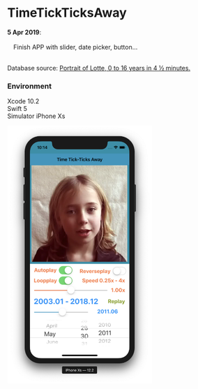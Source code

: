 # TimeTickTicksAway

**5 Apr 2019**:</br></br>
&emsp;Finish APP with slider, date picker, button...</br></br>

Database source: [Portrait of Lotte, 0 to 16 years in 4 ½ minutes.](https://youtu.be/-Plk7TLNmsU )

### Environment
Xcode 10.2</br>
Swift 5</br>
Simulator iPhone Xs

<img src="README_resource/screenshot.png" width="332" height="590">

